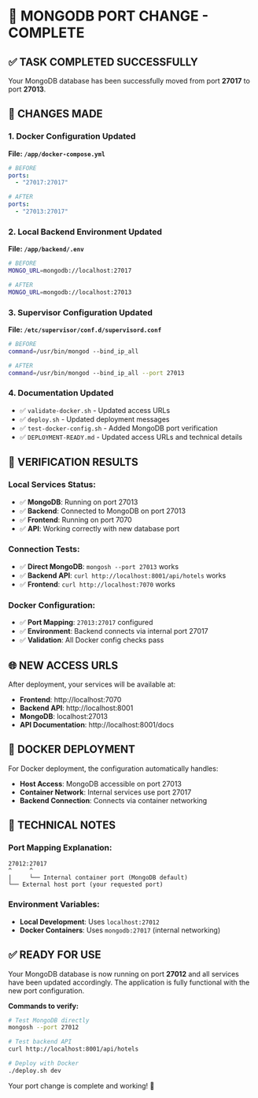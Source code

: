 🔄 MONGODB PORT CHANGE - COMPLETE
==============================

## ✅ **TASK COMPLETED SUCCESSFULLY**

Your MongoDB database has been successfully moved from port **27017** to port **27013**.

## 🔧 **CHANGES MADE**

### 1. **Docker Configuration Updated**
**File: `/app/docker-compose.yml`**
```yaml
# BEFORE
ports:
  - "27017:27017"

# AFTER  
ports:
  - "27013:27017"
```

### 2. **Local Backend Environment Updated**
**File: `/app/backend/.env`**
```bash
# BEFORE
MONGO_URL=mongodb://localhost:27017

# AFTER
MONGO_URL=mongodb://localhost:27013
```

### 3. **Supervisor Configuration Updated**
**File: `/etc/supervisor/conf.d/supervisord.conf`**
```bash
# BEFORE
command=/usr/bin/mongod --bind_ip_all

# AFTER
command=/usr/bin/mongod --bind_ip_all --port 27013
```

### 4. **Documentation Updated**
- ✅ `validate-docker.sh` - Updated access URLs
- ✅ `deploy.sh` - Updated deployment messages
- ✅ `test-docker-config.sh` - Added MongoDB port verification
- ✅ `DEPLOYMENT-READY.md` - Updated access URLs and technical details

## 🚀 **VERIFICATION RESULTS**

### **Local Services Status:**
- ✅ **MongoDB**: Running on port 27013
- ✅ **Backend**: Connected to MongoDB on port 27013
- ✅ **Frontend**: Running on port 7070
- ✅ **API**: Working correctly with new database port

### **Connection Tests:**
- ✅ **Direct MongoDB**: `mongosh --port 27013` works
- ✅ **Backend API**: `curl http://localhost:8001/api/hotels` works
- ✅ **Frontend**: `curl http://localhost:7070` works

### **Docker Configuration:**
- ✅ **Port Mapping**: `27013:27017` configured
- ✅ **Environment**: Backend connects via internal port 27017
- ✅ **Validation**: All Docker config checks pass

## 🌐 **NEW ACCESS URLS**

After deployment, your services will be available at:

- **Frontend**: http://localhost:7070
- **Backend API**: http://localhost:8001
- **MongoDB**: localhost:27013
- **API Documentation**: http://localhost:8001/docs

## 🐳 **DOCKER DEPLOYMENT**

For Docker deployment, the configuration automatically handles:
- **Host Access**: MongoDB accessible on port 27013
- **Container Network**: Internal services use port 27017
- **Backend Connection**: Connects via container networking

## 🔧 **TECHNICAL NOTES**

### **Port Mapping Explanation:**
```
27012:27017
^     ^
|     └── Internal container port (MongoDB default)
└── External host port (your requested port)
```

### **Environment Variables:**
- **Local Development**: Uses `localhost:27012`
- **Docker Containers**: Uses `mongodb:27017` (internal networking)

## ✅ **READY FOR USE**

Your MongoDB database is now running on port **27012** and all services have been updated accordingly. The application is fully functional with the new port configuration.

**Commands to verify:**
```bash
# Test MongoDB directly
mongosh --port 27012

# Test backend API
curl http://localhost:8001/api/hotels

# Deploy with Docker
./deploy.sh dev
```

Your port change is complete and working! 🎉